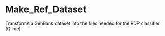 # Make_Ref_Dataset
Transforms a GenBank dataset into the files needed for the RDP classifier (Qiime).
